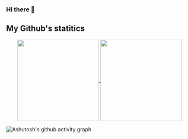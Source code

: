 ### Hi there 👋

<!--
**EduardaChagas/EduardaChagas** is a ✨ _special_ ✨ repository because its `README.md` (this file) appears on your GitHub profile.

Here are some ideas to get you started:

- 🔭 I’m currently working on ...
- 🌱 I’m currently learning ...
- 👯 I’m looking to collaborate on ...
- 🤔 I’m looking for help with ...
- 💬 Ask me about ...
- 📫 How to reach me: ...
- 😄 Pronouns: ...
- ⚡ Fun fact: ...
-->

## My Github's statitics
<p align=center>
    <a href="https://github.com/anuraghazra/github-readme-stats" title="Go to Source">
        <img height=220 align="center" src="https://github-readme-stats.vercel.app/api?username=EduardaChagas&count_private=true&show_icons=true&theme=react">
    </a>
    <a href="https://github.com/anuraghazra/github-readme-stats">
    <img height=220 align="center" src="https://github-readme-stats.vercel.app/api/top-langs/?username=EduardaChagas&bg_color=20232a&title_color=61dafb&icon_color=a960ff&text_color=ffffff" />
  </a>
</p>


![Ashutosh's github activity graph](https://activity-graph.herokuapp.com/graph?username=EduardaChagas&theme=react-dark)
